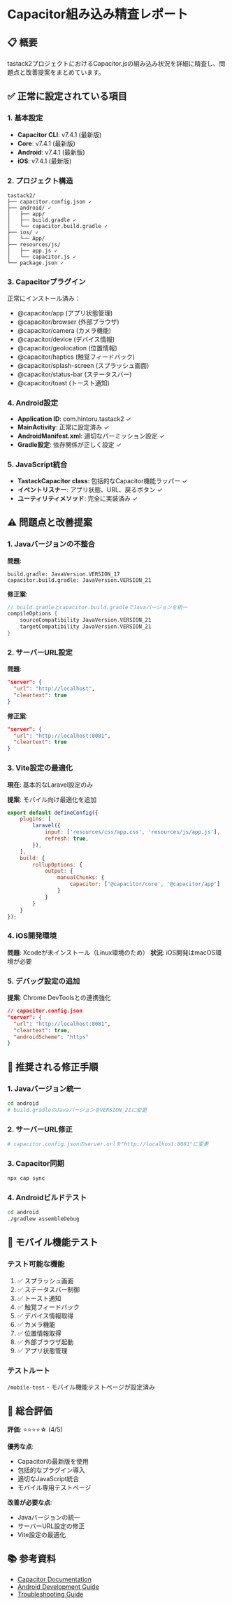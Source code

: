 # Capacitor組み込み精査レポート

## 📋 概要
tastack2プロジェクトにおけるCapacitor.jsの組み込み状況を詳細に精査し、問題点と改善提案をまとめています。

## ✅ 正常に設定されている項目

### 1. 基本設定
- **Capacitor CLI**: v7.4.1 (最新版)
- **Core**: v7.4.1 (最新版)
- **Android**: v7.4.1 (最新版)
- **iOS**: v7.4.1 (最新版)

### 2. プロジェクト構造
```
tastack2/
├── capacitor.config.json ✓
├── android/ ✓
│   ├── app/
│   ├── build.gradle ✓
│   └── capacitor.build.gradle ✓
├── ios/ ✓
│   └── App/
├── resources/js/
│   ├── app.js ✓
│   └── capacitor.js ✓
└── package.json ✓
```

### 3. Capacitorプラグイン
正常にインストール済み：
- @capacitor/app (アプリ状態管理)
- @capacitor/browser (外部ブラウザ)
- @capacitor/camera (カメラ機能)
- @capacitor/device (デバイス情報)
- @capacitor/geolocation (位置情報)
- @capacitor/haptics (触覚フィードバック)
- @capacitor/splash-screen (スプラッシュ画面)
- @capacitor/status-bar (ステータスバー)
- @capacitor/toast (トースト通知)

### 4. Android設定
- **Application ID**: com.hintoru.tastack2 ✓
- **MainActivity**: 正常に設定済み ✓
- **AndroidManifest.xml**: 適切なパーミッション設定 ✓
- **Gradle設定**: 依存関係が正しく設定 ✓

### 5. JavaScript統合
- **TastackCapacitor class**: 包括的なCapacitor機能ラッパー ✓
- **イベントリスナー**: アプリ状態、URL、戻るボタン ✓
- **ユーティリティメソッド**: 完全に実装済み ✓

## ⚠️ 問題点と改善提案

### 1. Javaバージョンの不整合
**問題**: 
```
build.gradle: JavaVersion.VERSION_17
capacitor.build.gradle: JavaVersion.VERSION_21
```

**修正案**:
```gradle
// build.gradleとcapacitor.build.gradleでJavaバージョンを統一
compileOptions {
    sourceCompatibility JavaVersion.VERSION_21
    targetCompatibility JavaVersion.VERSION_21
}
```

### 2. サーバーURL設定
**問題**: 
```json
"server": {
  "url": "http://localhost",
  "cleartext": true
}
```

**修正案**:
```json
"server": {
  "url": "http://localhost:8081",
  "cleartext": true
}
```

### 3. Vite設定の最適化
**現在**: 基本的なLaravel設定のみ

**提案**: モバイル向け最適化を追加
```javascript
export default defineConfig({
    plugins: [
        laravel({
            input: ['resources/css/app.css', 'resources/js/app.js'],
            refresh: true,
        }),
    ],
    build: {
        rollupOptions: {
            output: {
                manualChunks: {
                    capacitor: ['@capacitor/core', '@capacitor/app']
                }
            }
        }
    }
});
```

### 4. iOS開発環境
**問題**: Xcodeが未インストール（Linux環境のため）
**状況**: iOS開発はmacOS環境が必要

### 5. デバッグ設定の追加
**提案**: Chrome DevToolsとの連携強化
```json
// capacitor.config.json
"server": {
  "url": "http://localhost:8081",
  "cleartext": true,
  "androidScheme": "https"
}
```

## 🔧 推奨される修正手順

### 1. Javaバージョン統一
```bash
cd android
# build.gradleのJavaバージョンをVERSION_21に変更
```

### 2. サーバーURL修正
```bash
# capacitor.config.jsonのserver.urlを"http://localhost:8081"に変更
```

### 3. Capacitor同期
```bash
npx cap sync
```

### 4. Androidビルドテスト
```bash
cd android
./gradlew assembleDebug
```

## 📱 モバイル機能テスト

### テスト可能な機能
1. ✅ スプラッシュ画面
2. ✅ ステータスバー制御
3. ✅ トースト通知
4. ✅ 触覚フィードバック
5. ✅ デバイス情報取得
6. ✅ カメラ機能
7. ✅ 位置情報取得
8. ✅ 外部ブラウザ起動
9. ✅ アプリ状態管理

### テストルート
`/mobile-test` - モバイル機能テストページが設定済み

## 🎯 総合評価

**評価**: ⭐⭐⭐⭐☆ (4/5)

**優秀な点**:
- Capacitorの最新版を使用
- 包括的なプラグイン導入
- 適切なJavaScript統合
- モバイル専用テストページ

**改善が必要な点**:
- Javaバージョンの統一
- サーバーURL設定の修正
- Vite設定の最適化

## 📚 参考資料
- [Capacitor Documentation](https://capacitorjs.com/docs)
- [Android Development Guide](https://capacitorjs.com/docs/android)
- [Troubleshooting Guide](https://capacitorjs.com/docs/troubleshooting)

